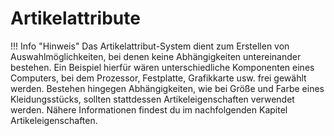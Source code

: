 # Artikelattribute 

!!! Info "Hinweis"
	 Das Artikelattribut-System dient zum Erstellen von Auswahlmöglichkeiten, bei denen keine Abhängigkeiten untereinander bestehen. Ein Beispiel hierfür wären unterschiedliche Komponenten eines Computers, bei dem Prozessor, Festplatte, Grafikkarte usw. frei gewählt werden. Bestehen hingegen Abhängigkeiten, wie bei Größe und Farbe eines Kleidungsstücks, sollten stattdessen Artikeleigenschaften verwendet werden. Nähere Informationen findest du im nachfolgenden Kapitel Artikeleigenschaften.

  

  

  





